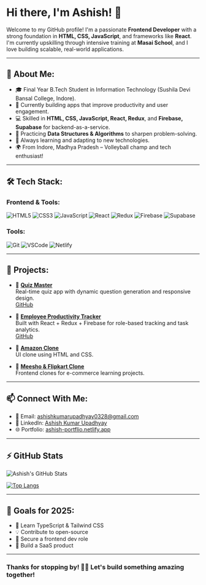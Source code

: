 # Hi there, I'm Ashish! 👋

Welcome to my GitHub profile! I'm a passionate **Frontend Developer** with a strong foundation in **HTML, CSS, JavaScript**, and frameworks like **React**. I'm currently upskilling through intensive training at **Masai School**, and I love building scalable, real-world applications.

---

## 🌟 About Me:

- 🎓 Final Year B.Tech Student in Information Technology (Sushila Devi Bansal College, Indore).
- 🔭 Currently building apps that improve productivity and user engagement.
- 💻 Skilled in **HTML, CSS, JavaScript, React, Redux**, and **Firebase, Supabase** for backend-as-a-service.
- 🚀 Practicing **Data Structures & Algorithms** to sharpen problem-solving.
- 🧠 Always learning and adapting to new technologies.
- 🌍 From Indore, Madhya Pradesh – Volleyball champ and tech enthusiast!

---

## 🛠️ Tech Stack:

### Frontend & Tools:
![HTML5](https://img.shields.io/badge/-HTML5-E34F26?style=flat-square&logo=html5&logoColor=white)
![CSS3](https://img.shields.io/badge/-CSS3-1572B6?style=flat-square&logo=css3&logoColor=white)
![JavaScript](https://img.shields.io/badge/-JavaScript-F7DF1E?style=flat-square&logo=javascript&logoColor=black)
![React](https://img.shields.io/badge/-React-61DAFB?style=flat-square&logo=react&logoColor=black)
![Redux](https://img.shields.io/badge/redux-%23593d88.svg?style=flat-square&logo=redux&logoColor=white)
![Firebase](https://img.shields.io/badge/firebase-%23039BE5.svg?style=flat-square&logo=firebase&logoColor=white)
![Supabase](https://img.shields.io/badge/supabase-3ECF8E?style=flat-square&logo=supabase&logoColor=white)

### Tools:
![Git](https://img.shields.io/badge/-Git-F05032?style=flat-square&logo=git&logoColor=white)
![VSCode](https://img.shields.io/badge/-VS%20Code-007ACC?style=flat-square&logo=visual-studio-code&logoColor=white)
![Netlify](https://img.shields.io/badge/netlify-%23000000.svg?style=flat-square&logo=netlify&logoColor=#00C7B7)

---

## 🚀 Projects:

- 🔹 [**Quiz Master**](https://quizmaster-20.netlify.app/)  
  Real-time quiz app with dynamic question generation and responsive design.  
  [GitHub](https://github.com/MSDIANOP/QuizMaster)

- 🔹 [**Employee Productivity Tracker**](https://employeetasktrackerapplication.netlify.app/)  
  Built with React + Redux + Firebase for role-based tracking and task analytics.  
  [GitHub](https://github.com/sapna008/3934)

- 🔹 [**Amazon Clone**](https://github.com/Ashish-kumar-upadhyay/clone-amazone)  
  UI clone using HTML and CSS.

- 🔹 [**Meesho & Flipkart Clone**](https://github.com/Ashish-kumar-upadhyay/Clone-Meesho-website)  
  Frontend clones for e-commerce learning projects.

---

## 📫 Connect With Me:

- 📧 Email: [ashishkumarupadhyay0328@gmail.com](mailto:ashishkumarupadhyay0328@gmail.com)
- 💼 LinkedIn: [Ashish Kumar Upadhyay](https://www.linkedin.com/in/ashish-kumar-upadhyay-071499284)
- 🌐 Portfolio: [ashish-portflio.netlify.app](https://ashish-portflio.netlify.app)

---

## ⚡ GitHub Stats

![Ashish's GitHub Stats](https://github-readme-stats.vercel.app/api?username=Ashish-kumar-upadhyay&show_icons=true&theme=radical)

[![Top Langs](https://github-readme-stats.vercel.app/api/top-langs/?username=Ashish-kumar-upadhyay&layout=compact&theme=radical)](https://github.com/anuraghazra/github-readme-stats)

---

## 🚀 Goals for 2025:

- 🌱 Learn TypeScript & Tailwind CSS
- 💡 Contribute to open-source
- 🎯 Secure a frontend dev role
- 🧩 Build a SaaS product

---

### Thanks for stopping by! 👨‍💻 Let's build something amazing together!
